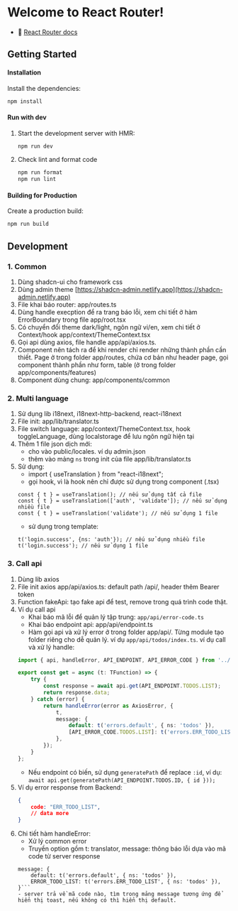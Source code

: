 # Welcome to React Router!
- 📖 [React Router docs](https://reactrouter.com/)

## Getting Started

#### Installation

Install the dependencies:

```bash
npm install
```

#### Run with dev

1. Start the development server with HMR:

    ```bash
    npm run dev
    ```
2. Check lint and format code

    ```bash
    npm run format
    npm run lint
    ```

#### Building for Production

Create a production build:

```bash
npm run build
```

## Development

### 1. Common
1. Dùng shadcn-ui cho framework css
2. Dùng admin theme [https://shadcn-admin.netlify.app](https://shadcn-admin.netlify.app)
3. File khai báo router: app/routes.ts
4. Dùng handle execption để ra trang báo lỗi, xem chi tiết ở hàm ErrorBoundary trong file app/root.tsx
5. Có chuyển đổi theme dark/light, ngôn ngữ vi/en, xem chi tiết ở Context/hook app/context/ThemeContext.tsx
6. Gọi api dùng axios, file handle app/api/axios.ts. 
7. Component nên tách ra để khi render chỉ render những thành phần cần thiết. Page ở trong folder app/routes, chứa cơ bản như header page, gọi component thành phần như form, table (ở trong folder app/components/features)
8. Component dùng chung: app/components/common

### 2. Multi language
1. Sử dụng lib i18next, i18next-http-backend, react-i18next
2. File init: app/lib/translator.ts
3. File switch language: app/context/ThemeContext.tsx, hook toggleLanguage, dùng localstorage để lưu ngôn ngữ hiện tại
4. Thêm 1 file json dịch mới:
    - cho vào public/locales. ví dụ admin.json
    - thêm vào mảng `ns` trong init của file app/lib/translator.ts
5. Sử dụng:
    - import { useTranslation } from "react-i18next";
    - gọi hook, vì là hook nên chỉ được sử dụng trong component (.tsx)
    ```
    const { t } = useTranslation(); // nếu sử dụng tất cả file
    const { t } = useTranslation(['auth', 'validate']); // nếu sử dụng nhiều file
    const { t } = useTranslation('validate'); // nếu sử dụng 1 file
    ```
    - sử dụng trong template: 
    ```
    t('login.success', {ns: 'auth'}); // nếu sử dụng nhiều file
    t('login.success'); // nếu sử dụng 1 file
    ```

### 3. Call api
1. Dùng lib axios
2. File init axios app/api/axios.ts: default path /api/, header thêm Bearer token
3. Function fakeApi: tạo fake api để test, remove trong quá trình code thật.
4. Ví dụ call api
    - Khai báo mã lỗi để quản lý tập trung: `app/api/error-code.ts`
    - Khai báo endpoint api: app/api/endpoint.ts
    - Hàm gọi api và xử lý error ở trong folder app/api/. Từng module tạo folder riêng cho dễ quản lý. ví dụ `app/api/todos/index.ts`. ví dụ call và xử lý handle:
    ```ts
    import { api, handleError, API_ENDPOINT, API_ERROR_CODE } from '../';

    export const get = async (t: TFunction) => {
        try {
            const response = await api.get(API_ENDPOINT.TODOS.LIST);
            return response.data;
        } catch (error) {
            return handleError(error as AxiosError, {
                t,
                message: {
                    default: t('errors.default', { ns: 'todos' }),
                    [API_ERROR_CODE.TODOS.LIST]: t('errors.ERR_TODO_LIST', { ns: 'todos' }),
                },
            });
        }
    };
    ```
    - Nếu endpoint có biến, sử dụng `generatePath` để replace `:id`, ví dụ: `await api.get(generatePath(API_ENDPOINT.TODOS.ID, { id }));`
5. Ví dụ error response from Backend: 
    ```json
    {
        code: "ERR_TODO_LIST",
        // data more
    }
    ```
6. Chi tiết hàm handleError:
    - Xử lý common error
    - Truyền option gồm t: translator, message: thông báo lỗi dựa vào mã code từ server response
    ```
    message: {
        default: t('errors.default', { ns: 'todos' }),
        ERROR_TODO_LIST: t('errors.ERR_TODO_LIST', { ns: 'todos' }),
    }```
    - server trả về mã code nào, tìm trong mảng message tương ứng để hiển thị toast, nếu không có thì hiển thị default.
